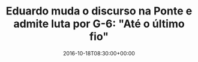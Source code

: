 ---
layout: post
title: "Eduardo muda o discurso na Ponte e admite luta por G-6: \"Até o último fio\""
date: 2016-10-18T08:30:00+00:00
external_link: "http://globoesporte.globo.com/sp/campinas-e-regiao/futebol/times/ponte-preta/noticia/2016/10/eduardo-muda-o-discurso-na-ponte-e-admite-luta-por-g-6-ate-o-ultimo-fio.html"
categories: news "globo.com"
---